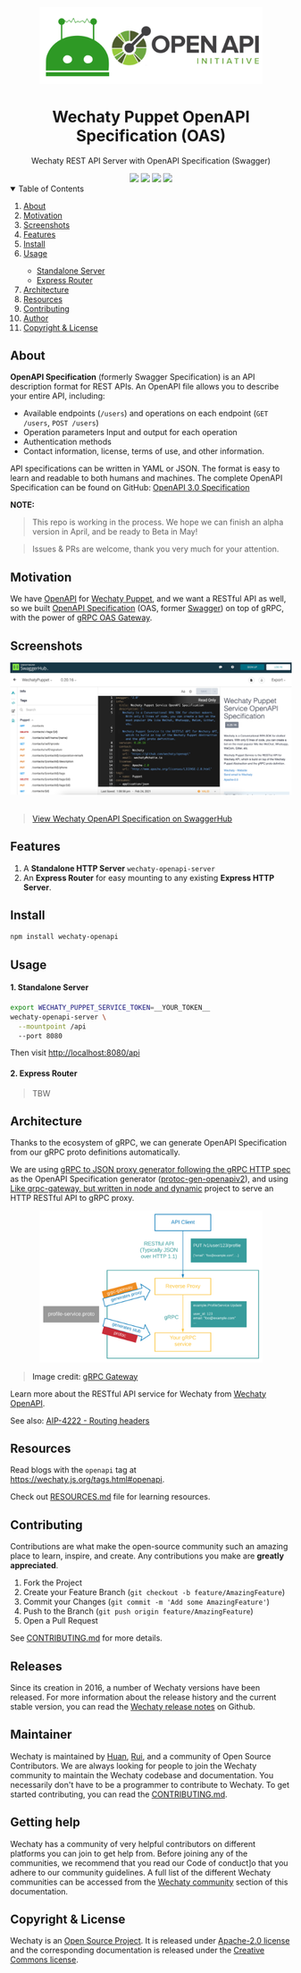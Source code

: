 <div align="center">
<img src="assets/images/wechaty-openapi-logo.svg" width="400" />
<br />
<h1>Wechaty Puppet OpenAPI Specification (OAS)</h1>
<p>
Wechaty REST API Server with OpenAPI Specification (Swagger)
</p>
<a href="https://github.com/wechaty/openapi/issues
"><img src="https://img.shields.io/github/issues/wechaty/openapi?style=for-the-badge" /></a>
<a href="https://github.com/wechaty/openapi/network/members"><img src="https://img.shields.io/github/forks/wechaty/openapi?style=for-the-badge" /></a>
<a href="https://github.com/wechaty/openapi/stargazers"><img src="https://img.shields.io/github/stars/wechaty/openapi?style=for-the-badge" /></a>
<a href="https://github.com/wechaty/openapi/blob/master/LICENSE"><img src="https://img.shields.io/github/license/wechaty/openapi?style=for-the-badge" /></a>
</div>

<div align="center">

</div>

<details open="open">
<summary>Table of Contents</summary>
<ol>
<li><a href="#About">About</a></li>
<li><a href="#Motivation">Motivation</a></li>
<li><a href="#Screenshots">Screenshots</a></li>
<li><a href="#Features">Features</a></li>
<li><a href="#Install">Install</a></li>
<li>
<a href="#Usage">Usage</a></li>
<ul>
<li><a href="#1-Standalone-Server">Standalone Server</a></li>
<li><a href="#2-Express-Router">Express Router</a></li>
</li>
</ul>
<li><a href="#Architecture">Architecture</a></li>
<li><a href="#Resources">Resources</a></li>
<li><a href="#Contributing">Contributing</a></li>
<li><a href="#Author">Author</a></li>
<li><a href="#Copyright--License">Copyright & License</a></li>
</ol>

## About

**OpenAPI Specification** (formerly Swagger Specification) is an API description format for REST APIs. An OpenAPI file allows you to describe your entire API, including:

- Available endpoints (`/users`) and operations on each endpoint (`GET /users`, `POST /users`)
- Operation parameters Input and output for each operation
- Authentication methods
- Contact information, license, terms of use, and other information.

API specifications can be written in YAML or JSON. The format is easy to learn and readable to both humans and machines. The complete OpenAPI Specification can be found on GitHub: [OpenAPI 3.0 Specification](https://github.com/OAI/OpenAPI-Specification/blob/master/versions/3.0.2.md)

**NOTE:**

> This repo is working in the process.
> We hope we can finish an alpha version in April,
> and be ready to Beta in May!

> Issues & PRs are welcome, thank you very much for your attention.

## Motivation

We have [OpenAPI](https://github.com/wechaty/openapi) for [Wechaty Puppet](https://github.com/wechaty/wechaty-puppet), and we want a RESTful API as well, so we built [OpenAPI Specification](https://www.openapis.org/) (OAS, former [Swagger](https://swagger.io/)) on top of gRPC, with the power of [gRPC OAS Gateway](https://github.com/grpc-ecosystem/grpc-gateway).

## Screenshots

<div align="center">
<img src="assets/images/swagger.jpg" />
</div>

<br />

> [View Wechaty OpenAPI Specification on SwaggerHub](https://app.swaggerhub.com/apis/zixia/WechatyPuppet/)

## Features

1. A **Standalone HTTP Server** `wechaty-openapi-server`
2. An **Express Router** for easy mounting to any existing **Express HTTP Server**.

## Install

```sh
npm install wechaty-openapi
```

## Usage

#### 1. Standalone Server

```sh
export WECHATY_PUPPET_SERVICE_TOKEN=__YOUR_TOKEN__
wechaty-openapi-server \
  --mountpoint /api
  --port 8080
```

Then visit <http://localhost:8080/api>

#### 2. Express Router

> TBW

## Architecture

Thanks to the ecosystem of gRPC, we can generate OpenAPI Specification from our gRPC proto definitions automatically.

We are using [gRPC to JSON proxy generator following the gRPC HTTP spec](https://github.com/grpc-ecosystem/grpc-gateway) as the OpenAPI Specification generator ([protoc-gen-openapiv2](https://github.com/grpc-ecosystem/grpc-gateway/tree/master/protoc-gen-openapiv2)), and using [Like grpc-gateway, but written in node and dynamic](https://github.com/konsumer/grpc-dynamic-gateway) project to serve an HTTP RESTful API to gRPC proxy.

<div align="center"><a link="https://github.com/wechaty/openapi"><img src="https://raw.githubusercontent.com/wechaty/openapi/master/docs/images/grpc-gateway-architecture.svg" width="400" /><a></div>

> Image credit: [gRPC Gateway](https://grpc-ecosystem.github.io/grpc-gateway/)

Learn more about the RESTful API service for Wechaty from [Wechaty OpenAPI](https://github.com/wechaty/openapi).

See also: [AIP-4222 - Routing headers](https://google.aip.dev/client-libraries/4222)

## Resources

Read blogs with the `openapi` tag at https://wechaty.js.org/tags.html#openapi.

Check out [RESOURCES.md](RESOURCES.md) file for learning resources.

## Contributing

Contributions are what make the open-source community such an amazing place to learn, inspire, and create. Any contributions you make are **greatly appreciated**.

1. Fork the Project
2. Create your Feature Branch (`git checkout -b feature/AmazingFeature`)
3. Commit your Changes (`git commit -m 'Add some AmazingFeature'`)
4. Push to the Branch (`git push origin feature/AmazingFeature`)
5. Open a Pull Request

See [CONTRIBUTING.md](http://github.com/wechaty/openapi/blob/master/CONTRIBUTING.md) for more details.

## Releases

Since its creation in 2016, a number of Wechaty versions have been released. For more information about the release history and the current stable version, you can read the [Wechaty release notes](https://github.com/Wechaty/wechaty/releases) on Github.

## Maintainer

Wechaty is maintained by [Huan](https://github.com/huan), [Rui](https://github.com/lijiarui), and a community of Open Source Contributors. We are always looking for people to join the Wechaty community to maintain the Wechaty codebase and documentation. You necessarily don't have to be a programmer to contribute to Wechaty. To get started contributing, you can read the [CONTRIBUTING.md](http://github.com/wechaty/openapi/blob/master/CONTRIBUTING.md).

## Getting help

Wechaty has a community of very helpful contributors on different platforms you can join to get help from. Before joining any of the communities, we recommend that you read our Code of conduct]o that you adhere to our community guidelines. A full list of the different Wechaty communities can be accessed from the [Wechaty community](https://wechaty.js.org/docs/community/) section of this documentation.

## Copyright & License

Wechaty is an [Open Source Project](https://opensource.com/resources/what-open-source). It is released under [Apache-2.0 license](https://github.com/wechaty/wechaty/blob/master/LICENSE) and the corresponding documentation is released under the [Creative Commons license](https://creativecommons.org/licenses/).
